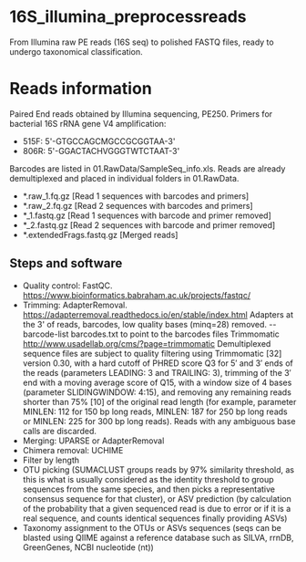 # 16S_illumina_preprocessreads
From Illumina raw PE reads (16S seq) to polished FASTQ files, ready to undergo taxonomical classification.

# Reads information
Paired End reads obtained by Illumina sequencing, PE250.
Primers for bacterial 16S rRNA gene V4 amplification:

* 515F: 5'-GTGCCAGCMGCCGCGGTAA-3'
* 806R: 5'-GGACTACHVGGGTWTCTAAT-3'

Barcodes are listed in 01.RawData/SampleSeq_info.xls. Reads are already demultiplexed and placed in individual folders in 01.RawData.

* *.raw_1.fq.gz [Read 1 sequences with barcodes and primers]
* *.raw_2.fq.gz [Read 2 sequences with barcodes and primers]
* *_1.fastq.gz [Read 1 sequences with barcode and primer removed]
* *_2.fastq.gz [Read 2 sequences with barcode and primer removed]
* *.extendedFrags.fastq.gz [Merged reads]

## Steps and software

* Quality control: FastQC. https://www.bioinformatics.babraham.ac.uk/projects/fastqc/
* Trimming: AdapterRemoval. https://adapterremoval.readthedocs.io/en/stable/index.html
  Adapters at the 3' of reads, barcodes, low quality bases (minq=28) removed. --barcode-list barcodes.txt to point to the barcodes files
  Trimmomatic http://www.usadellab.org/cms/?page=trimmomatic
  Demultiplexed sequence files are subject to quality filtering using Trimmomatic [32] version 0.30, with a hard cutoff of PHRED score Q3 for 5′ and 3′ ends of the reads (parameters LEADING: 3 and TRAILING: 3), trimming of the 3′ end with a moving average score of Q15, with a window size of 4 bases (parameter SLIDINGWINDOW: 4:15), and removing any remaining reads shorter than 75% [10] of the original read length (for example, parameter MINLEN: 112 for 150 bp long reads, MINLEN: 187 for 250 bp long reads or MINLEN: 225 for 300 bp long reads). Reads with any ambiguous base calls are discarded.
* Merging: UPARSE or AdapterRemoval
* Chimera removal: UCHIME
* Filter by length
* OTU picking (SUMACLUST groups reads by 97% similarity threshold, as this is what is usually considered as the identity threshold to group sequences from the same species, and then picks a representative consensus sequence for that cluster), or ASV prediction (by calculation of the probability that a given sequenced read is due to error or if it is a real sequence, and counts identical sequences finally providing ASVs)
* Taxonomy assignment to the OTUs or ASVs sequences (seqs can be blasted using QIIME against a reference database such as SILVA, rrnDB, GreenGenes, NCBI nucleotide (nt))
